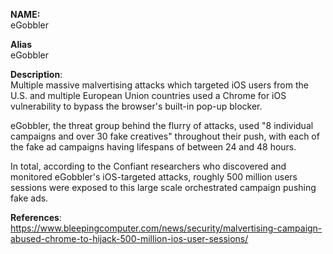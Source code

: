 **NAME:**  
eGobbler 


**Alias**  
eGobbler


**Description**:   
Multiple massive malvertising attacks which targeted iOS users from the U.S. and multiple European Union countries used a Chrome for iOS vulnerability to bypass the browser's built-in pop-up blocker.

eGobbler, the threat group behind the flurry of attacks, used "8 individual campaigns and over 30 fake creatives" throughout their push, with each of the fake ad campaigns having lifespans of between 24 and 48 hours.

In total, according to the Confiant researchers who discovered and monitored eGobbler's iOS-targeted attacks, roughly 500 million users sessions were exposed to this large scale orchestrated campaign pushing fake ads.


**References**:  
https://www.bleepingcomputer.com/news/security/malvertising-campaign-abused-chrome-to-hijack-500-million-ios-user-sessions/